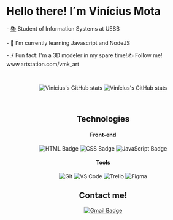 # Hello there! I´m Vinícius Mota 
<div align="flex-start">
  
  <p>- <a href='http://www.uesb.br/' >📚</a> Student of Information Systems at UESB</p>
  <p>- 🧪 I'm currently learning Javascript and NodeJS</p>
  <p>- ⚡ Fun fact: I'm a 3D modeler in my spare time!✍️ Follow me! www.artstation.com/vmk_art
</div>

<br>

<div align="center">

  ![Vinícius's GitHub stats](https://github-readme-stats.vercel.app/api?username=ViniMota18&show_icons=true&theme=chartreuse-dark&count_private=true&hide=stars,issues)
  ![Vinícius's GitHub stats](https://github-readme-stats.vercel.app/api/top-langs/?username=ViniMota18&show_icons=true&layout=compact&theme=chartreuse-dark)  

</div>

<br>

<div align="center">

## Technologies 

#### **Front-end**

![HTML Badge](https://img.shields.io/badge/HTML5-E34F26?style=for-the-badge&logo=html5&logoColor=white)
![CSS Badge](https://img.shields.io/badge/CSS3-1572B6?style=for-the-badge&logo=css3&logoColor=white)
![JavaScript Badge](https://img.shields.io/badge/JavaScript-323330?style=for-the-badge&logo=javascript&logoColor=F7DF1E)

  
#### **Tools**

![Git](https://img.shields.io/badge/Git-F05032?style=for-the-badge&logo=git&logoColor=white)
![VS Code](https://img.shields.io/badge/VS_Code-0078D4?style=for-the-badge&logo=visual%20studio%20code&logoColor=white)
![Trello](https://img.shields.io/badge/Trello-0079BF?style=for-the-badge&logo=trello&logoColor=white)
![Figma](https://img.shields.io/badge/Figma-F24E1E?style=for-the-badge&logo=figma&logoColor=white)

  
  ## Contact me!
  
  [![Gmail Badge](https://img.shields.io/badge/Gmail-D14836?style=for-the-badge&logo=gmail&logoColor=white)](mailto:viniciusmota1877@gmail.com)
  
</div>
<!-- https://github.com/anuraghazra/github-readme-stats#themes -->

